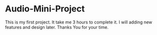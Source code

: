 # Audio-Mini-Project
This is my first project.
It take me 3 hours to complete it.
I will adding new features and design later.
Thanks You for your time.
